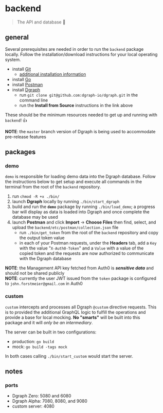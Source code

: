 # backend

> The API and database :sloth:

## general

Several prerequisites are needed in order to run the `backend` package locally. Follow the installation/download instructions for your local operating system.

- install [Git](https://git-scm.com/downloads)
	- [additional installation information](https://git-scm.com/book/en/v2/Getting-Started-Installing-Git)
- install [Go](https://golang.org/doc/install)
- install [Postman](https://www.postman.com/downloads/)
- install [Dgraph](https://github.com/dgraph-io/dgraph#install-from-source)
	- run `git clone git@github.com:dgraph-io/dgraph.git` in the command line
	- run the **Install from Source** instructions in the link above

These should be the minimum resources needed to get up and running with `backend`! :thumbsup:

**NOTE**: the `master` branch version of Dgraph is being used to accommodate pre-release features

## packages

### demo

`demo` is responsible for loading demo data into the Dgraph database. Follow the instructions below to get setup and execute all commands in the terminal from the root of the `backend` repository.

1. run `chmod -R +x ./bin/`
2. launch **Dgraph** locally by running `./bin/start_dgraph`
3. build and run the **`demo`** package by running `./bin/load_demo`; a progress bar will display as data is loaded into Dgraph and once complete the database may be used
4. launch **Postman** and click **Import** -> **Choose Files** then find, select, and upload the `backend/etc/postman/collection.json` file
	- run `./bin/get_token` from the root of the `backend` repository and copy the output token value
	- in each of your Postman requests, under the **Headers** tab, add a `Key` with the value "`X-Auth0-Token`" and a `Value` with a value of the copied token and the requests are now authorized to communicate with the Dgraph database

**NOTE**: the Management API key fetched from Auth0 is **_sensitive data_** and should not be shared publicly  
**NOTE**: currently the user JWT issued from the `token` package is configured to `john.forstmeier@gmail.com` in Auth0  

### custom

`custom` intercepts and processes all Dgraph `@custom` directive requests. This is to provided the additional GraphQL logic to fulfill the operations and provide a base for local mocking. **No "smarts"** will be built into this package and it will _only be an intermediary_.

The server can be built in two configurations:

- production: `go build`
- mock: `go build -tags mock`

In both cases calling `./bin/start_custom` would start the server.

## notes

### ports

- Dgraph Zero: 5080 and 6080
- Dgraph Alpha: 7080, 8080, and 9080
- custom server: 4080
